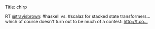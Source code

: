 Title: chirp

RT <a href="http://twitter.com/travisbrown">@travisbrown</a>: #haskell vs. #scalaz for stacked state transformers… which of course doesn't turn out to be much of a contest: <a href="http://t.co…">http://t.co…</a>
